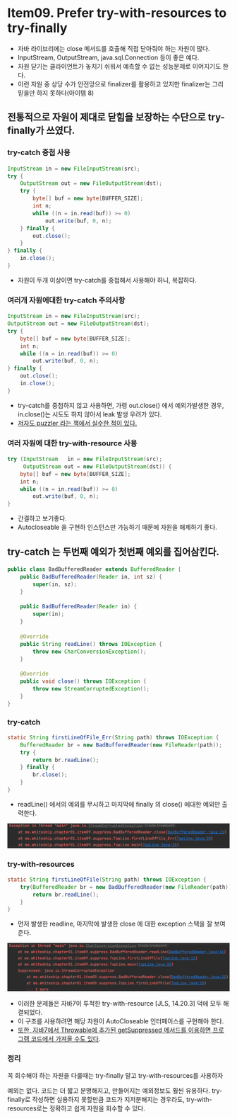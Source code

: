 # Item09. Prefer try-with-resources to try-finally



- 자바 라이브리에는 close 메서드를 호출해 직접 닫아줘야 하는 자원이 많다.
- InputStream, OutputStream, java.sql.Connection 등이 좋은 예다.
- 자원 닫기는 클라이언트가 놓치기 쉬워서 예측할 수 없는 성능문제로 이어지기도 한다.
- 이런 자원 중 상당 수가 안전망으로 finalizer를 활용하고 있지만 finalizer는 그리 믿을만 하지 못하다(아이템 8)





## 전통적으로 자원이 제대로 닫힘을 보장하는 수단으로 try-finally가 쓰였다.

### try-catch 중첩 사용

~~~java
InputStream in = new FileInputStream(src);
try {
    OutputStream out = new FileOutputStream(dst);
    try {
        byte[] buf = new byte[BUFFER_SIZE];
        int n;
        while ((n = in.read(buf)) >= 0)
            out.write(buf, 0, n);
    } finally {
        out.close();
    }
} finally {
    in.close();
}
~~~

- 자원이 두개 이상이면 try-catch를 중첩해서 사용해야 하니, 복잡하다.

### 여러개 자원에대한 try-catch 주의사항

~~~java
InputStream in = new FileInputStream(src);
OutputStream out = new FileOutputStream(dst);
try {
    byte[] buf = new byte[BUFFER_SIZE];
    int n;
    while ((n = in.read(buf)) >= 0)
        out.write(buf, 0, n);
} finally {
    out.close();
    in.close();
}
~~~

- try-catch를 중첩하지 않고 사용하면, 가령 out.close() 에서 예외가발생한 경우,  in.close()는 시도도 하지 않아서 leak 발생 우려가 있다.
- [저자도 puzzler 라는 책에서 실수한 적이 있다.](./item09-puzzler.md)

### 여러 자원에 대한 try-with-resource 사용

~~~java
try (InputStream   in = new FileInputStream(src);
     OutputStream out = new FileOutputStream(dst)) {
    byte[] buf = new byte[BUFFER_SIZE];
    int n;
    while ((n = in.read(buf)) >= 0)
        out.write(buf, 0, n);
}
~~~

- 간결하고 보기좋다.
- Autocloseable 을 구현하 인스턴스만 가능하기 때문에 자원을 해제하기 좋다.





## try-catch 는 두번째 예외가 첫번째 예외를 집어삼킨다.

~~~java
public class BadBufferedReader extends BufferedReader {
    public BadBufferedReader(Reader in, int sz) {
        super(in, sz);
    }

    public BadBufferedReader(Reader in) {
        super(in);
    }

    @Override
    public String readLine() throws IOException {
        throw new CharConversionException();
    }

    @Override
    public void close() throws IOException {
        throw new StreamCorruptedException();
    }
}
~~~

### try-catch

~~~java
static String firstLineOfFile_Err(String path) throws IOException {
    BufferedReader br = new BadBufferedReader(new FileReader(path));
    try {
        return br.readLine();
    } finally {
        br.close();
    }
}
~~~

- readLine() 에서의 예외를 무시하고 마지막에 finally 의 close() 에대한 예외만 출력한다.

![스크린샷 2023-08-27 오전 10.58.20](../../../img/item09-01.png)

### try-with-resources

~~~java
static String firstLineOfFile(String path) throws IOException {
    try(BufferedReader br = new BadBufferedReader(new FileReader(path))) {
        return br.readLine();
    }
}
~~~

- 먼저 발생한 readline, 마지막에 발생한 close 에 대한 exception 스택을 잘 보여준다.

![스크린샷 2023-08-27 오전 10.58.42](../../../img/item09-02.png)

- 이러한 문제들은 자바7이 투척한 try-with-resource [JLS, 14.20.3] 덕에 모두 해결되었다.
- 이 구조를 사용하려면 해당 자원이 AutoCloseable 인터페이스를 구현해야 한다.
- [또한, 자바7에서 Throwable에 추가된 getSuppressed 메서드를 이용하면 프로그램 코드에서 가져올 수도 있다](./item09-suppressed.md).





### 정리

꼭 회수해야 하는 자원을 다룰때는 try-finally 말고 try-with-resources를 사용하자

예외는 없다. 코드는 더 짧고 분명해지고, 만들어지는 예외정보도 훨씬 유용하다.
try-finally로 작성하면 실용하지 못할만큼 코드가 지저분해지는 경우라도, try-with-resources로는 정확하고 쉽게 자원을 회수할 수 있다.



